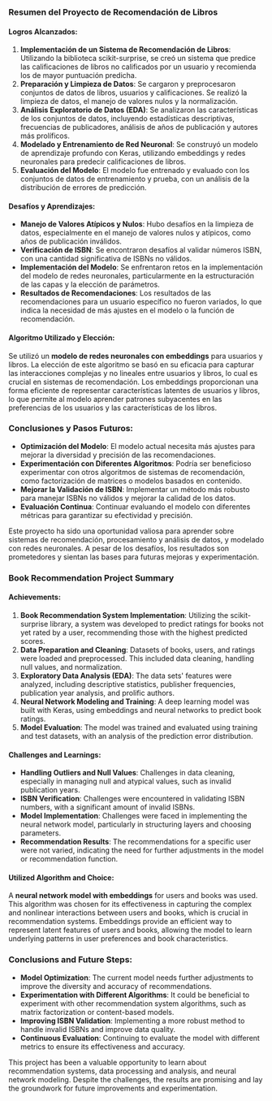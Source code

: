 ### Resumen del Proyecto de Recomendación de Libros

#### Logros Alcanzados:
1. **Implementación de un Sistema de Recomendación de Libros**: Utilizando la biblioteca scikit-surprise, se creó un sistema que predice las calificaciones de libros no calificados por un usuario y recomienda los de mayor puntuación predicha.
2. **Preparación y Limpieza de Datos**: Se cargaron y preprocesaron conjuntos de datos de libros, usuarios y calificaciones. Se realizó la limpieza de datos, el manejo de valores nulos y la normalización.
3. **Análisis Exploratorio de Datos (EDA)**: Se analizaron las características de los conjuntos de datos, incluyendo estadísticas descriptivas, frecuencias de publicadores, análisis de años de publicación y autores más prolíficos.
4. **Modelado y Entrenamiento de Red Neuronal**: Se construyó un modelo de aprendizaje profundo con Keras, utilizando embeddings y redes neuronales para predecir calificaciones de libros.
5. **Evaluación del Modelo**: El modelo fue entrenado y evaluado con los conjuntos de datos de entrenamiento y prueba, con un análisis de la distribución de errores de predicción.

#### Desafíos y Aprendizajes:
- **Manejo de Valores Atípicos y Nulos**: Hubo desafíos en la limpieza de datos, especialmente en el manejo de valores nulos y atípicos, como años de publicación inválidos.
- **Verificación de ISBN**: Se encontraron desafíos al validar números ISBN, con una cantidad significativa de ISBNs no válidos.
- **Implementación del Modelo**: Se enfrentaron retos en la implementación del modelo de redes neuronales, particularmente en la estructuración de las capas y la elección de parámetros.
- **Resultados de Recomendaciones**: Los resultados de las recomendaciones para un usuario específico no fueron variados, lo que indica la necesidad de más ajustes en el modelo o la función de recomendación.

#### Algoritmo Utilizado y Elección:
Se utilizó un **modelo de redes neuronales con embeddings** para usuarios y libros. La elección de este algoritmo se basó en su eficacia para capturar las interacciones complejas y no lineales entre usuarios y libros, lo cual es crucial en sistemas de recomendación. Los embeddings proporcionan una forma eficiente de representar características latentes de usuarios y libros, lo que permite al modelo aprender patrones subyacentes en las preferencias de los usuarios y las características de los libros.

### Conclusiones y Pasos Futuros:
- **Optimización del Modelo**: El modelo actual necesita más ajustes para mejorar la diversidad y precisión de las recomendaciones.
- **Experimentación con Diferentes Algoritmos**: Podría ser beneficioso experimentar con otros algoritmos de sistemas de recomendación, como factorización de matrices o modelos basados en contenido.
- **Mejorar la Validación de ISBN**: Implementar un método más robusto para manejar ISBNs no válidos y mejorar la calidad de los datos.
- **Evaluación Continua**: Continuar evaluando el modelo con diferentes métricas para garantizar su efectividad y precisión.

Este proyecto ha sido una oportunidad valiosa para aprender sobre sistemas de recomendación, procesamiento y análisis de datos, y modelado con redes neuronales. A pesar de los desafíos, los resultados son prometedores y sientan las bases para futuras mejoras y experimentación.

### Book Recommendation Project Summary

#### Achievements:
1. **Book Recommendation System Implementation**: Utilizing the scikit-surprise library, a system was developed to predict ratings for books not yet rated by a user, recommending those with the highest predicted scores.
2. **Data Preparation and Cleaning**: Datasets of books, users, and ratings were loaded and preprocessed. This included data cleaning, handling null values, and normalization.
3. **Exploratory Data Analysis (EDA)**: The data sets' features were analyzed, including descriptive statistics, publisher frequencies, publication year analysis, and prolific authors.
4. **Neural Network Modeling and Training**: A deep learning model was built with Keras, using embeddings and neural networks to predict book ratings.
5. **Model Evaluation**: The model was trained and evaluated using training and test datasets, with an analysis of the prediction error distribution.

#### Challenges and Learnings:
- **Handling Outliers and Null Values**: Challenges in data cleaning, especially in managing null and atypical values, such as invalid publication years.
- **ISBN Verification**: Challenges were encountered in validating ISBN numbers, with a significant amount of invalid ISBNs.
- **Model Implementation**: Challenges were faced in implementing the neural network model, particularly in structuring layers and choosing parameters.
- **Recommendation Results**: The recommendations for a specific user were not varied, indicating the need for further adjustments in the model or recommendation function.

#### Utilized Algorithm and Choice:
A **neural network model with embeddings** for users and books was used. This algorithm was chosen for its effectiveness in capturing the complex and nonlinear interactions between users and books, which is crucial in recommendation systems. Embeddings provide an efficient way to represent latent features of users and books, allowing the model to learn underlying patterns in user preferences and book characteristics.

### Conclusions and Future Steps:
- **Model Optimization**: The current model needs further adjustments to improve the diversity and accuracy of recommendations.
- **Experimentation with Different Algorithms**: It could be beneficial to experiment with other recommendation system algorithms, such as matrix factorization or content-based models.
- **Improving ISBN Validation**: Implementing a more robust method to handle invalid ISBNs and improve data quality.
- **Continuous Evaluation**: Continuing to evaluate the model with different metrics to ensure its effectiveness and accuracy.

This project has been a valuable opportunity to learn about recommendation systems, data processing and analysis, and neural network modeling. Despite the challenges, the results are promising and lay the groundwork for future improvements and experimentation.
